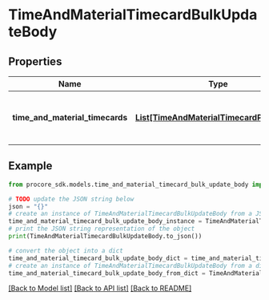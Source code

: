 # TimeAndMaterialTimecardBulkUpdateBody


## Properties

Name | Type | Description | Notes
------------ | ------------- | ------------- | -------------
**time_and_material_timecards** | [**List[TimeAndMaterialTimecardProperties]**](TimeAndMaterialTimecardProperties.md) | Array of Time and material timecard objects | 

## Example

```python
from procore_sdk.models.time_and_material_timecard_bulk_update_body import TimeAndMaterialTimecardBulkUpdateBody

# TODO update the JSON string below
json = "{}"
# create an instance of TimeAndMaterialTimecardBulkUpdateBody from a JSON string
time_and_material_timecard_bulk_update_body_instance = TimeAndMaterialTimecardBulkUpdateBody.from_json(json)
# print the JSON string representation of the object
print(TimeAndMaterialTimecardBulkUpdateBody.to_json())

# convert the object into a dict
time_and_material_timecard_bulk_update_body_dict = time_and_material_timecard_bulk_update_body_instance.to_dict()
# create an instance of TimeAndMaterialTimecardBulkUpdateBody from a dict
time_and_material_timecard_bulk_update_body_from_dict = TimeAndMaterialTimecardBulkUpdateBody.from_dict(time_and_material_timecard_bulk_update_body_dict)
```
[[Back to Model list]](../README.md#documentation-for-models) [[Back to API list]](../README.md#documentation-for-api-endpoints) [[Back to README]](../README.md)


